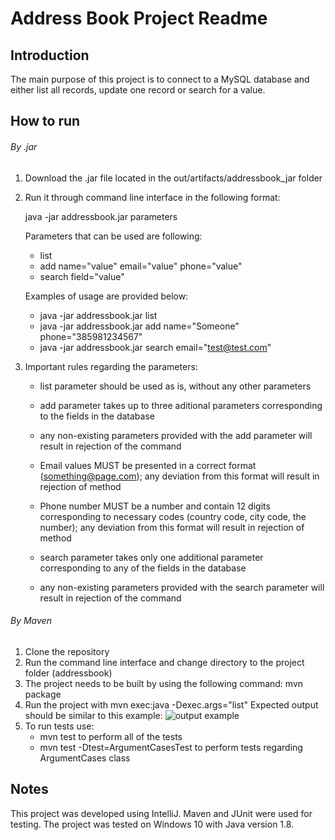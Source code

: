 # Address Book Project Readme

## Introduction

The main purpose of this project is to connect to a MySQL database and either list all records, update one record
or search for a value.

## How to run

###### By .jar
1. Download the .jar file located in the out/artifacts/addressbook_jar folder
2. Run it through command line interface in the following format:

	java -jar addressbook.jar parameters
	
	Parameters that can be used are following:
	- list
	- add name="value" email="value" phone="value"
	- search field="value"
	
	Examples of usage are provided below:
	- java -jar addressbook.jar list
	- java -jar addressbook.jar add name="Someone" phone="385981234567"
	- java -jar addressbook.jar search email="test@test.com"
	
3. Important rules regarding the parameters:
	- list parameter should be used as is, without any other parameters
	
	- add parameter takes up to three aditional parameters corresponding to the fields in the database
	- any non-existing parameters provided with the add parameter will result in rejection of the command
	- Email values MUST be presented in a correct format (something@page.com); any deviation from this format
	will result in rejection of method
	- Phone number MUST be a number and contain 12 digits corresponding to necessary codes (country code, city code, the number);
	any deviation from this format will result in rejection of method
	
	- search parameter takes only one additional parameter corresponding to any of the fields in the database
	- any non-existing parameters provided with the search parameter will result in rejection of the command
	
###### By Maven
1. Clone the repository
2. Run the command line interface and change directory to the project folder (addressbook)
3. The project needs to be built by using the following command: mvn package
4. Run the project with mvn exec:java -Dexec.args="list"
   Expected output should be similar to this example:
	![output example](https://imgur.com/oe39WZ3.png)
5. To run tests use:
	- mvn test to perform all of the tests
	- mvn test -Dtest=ArgumentCasesTest to perform tests regarding ArgumentCases class

## Notes

This project was developed using IntelliJ. Maven and JUnit were used for testing. The project was tested on Windows 10
with Java version 1.8.
